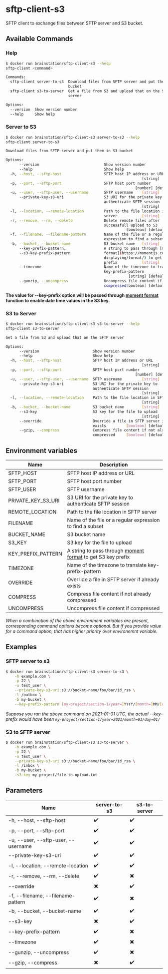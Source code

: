 # sftp-client-s3
SFTP client to exchange files between SFTP server and S3 bucket.

## Available Commands

### Help
```sh
$ docker run brainstation/sftp-client-s3 --help
sftp-client <command>

Commands:
  sftp-client server-to-s3  Download files from SFTP server and put them in S3
                            bucket
  sftp-client s3-to-server  Get a file from S3 and upload that on the SFTP
                            server

Options:
  --version  Show version number                                       [boolean]
  --help     Show help                                                 [boolean]
```

### Server to S3
```sh
$ docker run brainstation/sftp-client-s3 server-to-s3 --help
sftp-client server-to-s3

Download files from SFTP server and put them in S3 bucket

Options:
      --version                             Show version number        [boolean]
      --help                                Show help                  [boolean]
  -h, --host, --sftp-host                   SFTP host IP address or URL
                                                             [string] [required]
  -p, --port, --sftp-port                   SFTP host port number
                                                          [number] [default: 22]
  -u, --user, --sftp-user, --username       SFTP username    [string] [required]
      --private-key-s3-uri                  S3 URI for the private key to
                                            authenticate SFTP session
                                                             [string] [required]
  -l, --location, --remote-location         Path to the file location in SFTP
                                            server           [string] [required]
  -r, --remove, --rm, --delete              Delete remote files after
                                            successfull upload to S3
                                                      [boolean] [default: false]
  -f, --filename, --filename-pattern        Name of the file or a regular
                                            expression to find a subset [string]
  -b, --bucket, --bucket-name               S3 bucket name   [string] [required]
      --key-prefix-pattern,                 A string to pass through [moment
      --s3-key-prefix-pattern               format](https://momentjs.com/docs/#/
                                            displaying/format/) to get S3 key
                                            prefix           [string] [required]
      --timezone                            Name of the timezone to translate
                                            key-prefix-pattern
                                                       [string] [default: \\"UTC\\"]
      --gunzip, --uncompress                Uncompress file content if
                                            compressed[boolean] [default: false]
```

**The value for --key-prefix option will be passed through [moment format](https://momentjs.com/docs/#/displaying/format/) function to enable date time values in the S3 key.**

### S3 to Server
```sh
$ docker run brainstation/sftp-client-s3 s3-to-server --help
sftp-client s3-to-server

Get a file from S3 and upload that on the SFTP server

Options:
      --version                        Show version number             [boolean]
      --help                           Show help                       [boolean]
  -h, --host, --sftp-host              SFTP host IP address or URL
                                                             [string] [required]
  -p, --port, --sftp-port              SFTP host port number
                                                          [number] [default: 22]
  -u, --user, --sftp-user, --username  SFTP username         [string] [required]
      --private-key-s3-uri             S3 URI for the private key to
                                       authenticate SFTP session
                                                             [string] [required]
  -l, --location, --remote-location    Path to the file location in SFTP server
                                                             [string] [required]
  -b, --bucket, --bucket-name          S3 bucket name        [string] [required]
      --s3-key                         S3 key for the file to upload
                                                             [string] [required]
      --override                       Override a file in SFTP server if already
                                       exists         [boolean] [default: false]
      --gzip, --compress               Compress file content if not already
                                       compressed     [boolean] [default: false]
```

## Environment variables
| Name  | Description |
| --- | --- |
| SFTP_HOST  | SFTP host IP address or URL  |
| SFTP_PORT  | SFTP host port number  |
| SFTP_USER  | SFTP username  |
| PRIVATE_KEY_S3_URI  | S3 URI for the private key to authenticate SFTP session  |
| REMOTE_LOCATION  | Path to the file location in SFTP server  |
| FILENAME  | Name of the file or a regular expression to find a subset  |
| BUCKET_NAME  | S3 bucket name  |
| S3_KEY  | S3 key for the file to upload  |
| KEY_PREFIX_PATTERN  | A string to pass through [moment format](https://momentjs.com/docs/#/displaying/format/) to get S3 key prefix  |
| TIMEZONE  | Name of the timezone to translate key-prefix-pattern  |
| OVERRIDE  | Override a file in SFTP server if already exists  |
| COMPRESS  | Compress file content if not already compressed  |
| UNCOMPRESS  | Uncompress file content if compressed  |

*When a combination of the above environment variables are present, corresponding command options become optional. But if you provide value for a command option, that has higher priority over environemnt variable.*

## Examples

### SFTP server to s3
```sh
$ docker run brainstation/sftp-client-s3 server-to-s3 \
    -h example.com \
    -p 22 \
    -u test_user \
    --private-key-s3-uri s3://bucket-name/foo/bar/id_rsa \
    -l /outbox \
    -b my-bucket \
    --key-prefix-pattern [my-project/section-1/year=]YYYY/[month=]MM/[day=]DD/
```

*Suppose you ran the above command on 2021-01-01 UTC, the actual --key-prefix would have been `my-project/section-1/year=2021/month=01/day=01/`*

### S3 to SFTP server
```sh
$ docker run brainstation/sftp-client-s3 s3-to-server \
    -h example.com \
    -p 22 \
    -u test_user \
    --private-key-s3-uri s3://bucket-name/foo/bar/id_rsa \
    -l /inbox \
    -b my-bucket \
    -s3-key my-project/file-to-upload.txt
```

## Parameters

| Name  | server-to-s3  | s3-to-server  |
| ---  | ---  | ---  |
| -h, --host, --sftp-host              | :heavy_check_mark:  | :heavy_check_mark:  |
| -p, --port, --sftp-port              | :heavy_check_mark:  | :heavy_check_mark:  |
| -u, --user, --sftp-user, --username  | :heavy_check_mark:  | :heavy_check_mark:  |
|     --private-key-s3-uri             | :heavy_check_mark:  | :heavy_check_mark:  |
| -l, --location, --remote-location    | :heavy_check_mark:  | :heavy_check_mark:  |
| -r, --remove, --rm, --delete         | :heavy_check_mark:  | :heavy_multiplication_x:  |
|     --override                       | :heavy_multiplication_x:  | :heavy_check_mark:  |
| -f, --filename, --filename-pattern   | :heavy_check_mark:  | :heavy_multiplication_x:  |
| -b, --bucket, --bucket-name          | :heavy_check_mark:  | :heavy_check_mark:  |
|     --s3-key                         | :heavy_multiplication_x:  | :heavy_check_mark:  |
|     --key-prefix-pattern             | :heavy_check_mark:  | :heavy_multiplication_x:  |
|     --timezone                       | :heavy_check_mark:  | :heavy_multiplication_x:  |
|     --gunzip, --uncompress           | :heavy_check_mark:  | :heavy_multiplication_x:  |
|     --gzip, --compress               | :heavy_multiplication_x:  | :heavy_check_mark:  |
